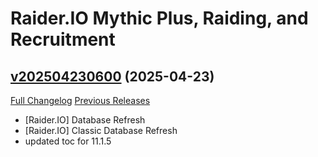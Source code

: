 # Raider.IO Mythic Plus, Raiding, and Recruitment

## [v202504230600](https://github.com/RaiderIO/raiderio-addon/tree/v202504230600) (2025-04-23)
[Full Changelog](https://github.com/RaiderIO/raiderio-addon/compare/v202504220600...v202504230600) [Previous Releases](https://github.com/RaiderIO/raiderio-addon/releases)

- [Raider.IO] Database Refresh  
- [Raider.IO] Classic Database Refresh  
- updated toc for 11.1.5  
